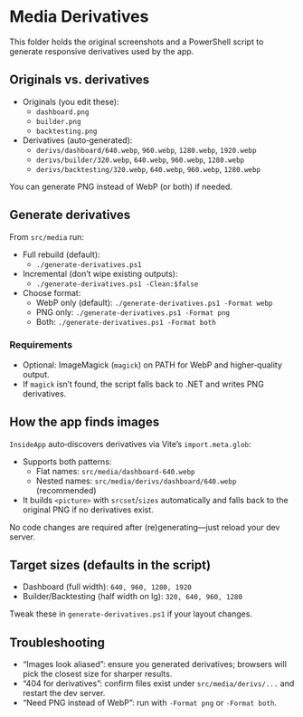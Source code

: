 # Media Derivatives

This folder holds the original screenshots and a PowerShell script to generate responsive derivatives used by the app.

## Originals vs. derivatives

- Originals (you edit these):
  - `dashboard.png`
  - `builder.png`
  - `backtesting.png`
- Derivatives (auto‑generated):
  - `derivs/dashboard/640.webp`, `960.webp`, `1280.webp`, `1920.webp`
  - `derivs/builder/320.webp`, `640.webp`, `960.webp`, `1280.webp`
  - `derivs/backtesting/320.webp`, `640.webp`, `960.webp`, `1280.webp`

You can generate PNG instead of WebP (or both) if needed.

## Generate derivatives

From `src/media` run:

- Full rebuild (default):
  - `./generate-derivatives.ps1`
- Incremental (don’t wipe existing outputs):
  - `./generate-derivatives.ps1 -Clean:$false`
- Choose format:
  - WebP only (default): `./generate-derivatives.ps1 -Format webp`
  - PNG only: `./generate-derivatives.ps1 -Format png`
  - Both: `./generate-derivatives.ps1 -Format both`

### Requirements

- Optional: ImageMagick (`magick`) on PATH for WebP and higher‑quality output.
- If `magick` isn’t found, the script falls back to .NET and writes PNG derivatives.

## How the app finds images

`InsideApp` auto‑discovers derivatives via Vite’s `import.meta.glob`:

- Supports both patterns:
  - Flat names: `src/media/dashboard-640.webp`
  - Nested names: `src/media/derivs/dashboard/640.webp` (recommended)
- It builds `<picture>` with `srcset`/`sizes` automatically and falls back to the original PNG if no derivatives exist.

No code changes are required after (re)generating—just reload your dev server.

## Target sizes (defaults in the script)

- Dashboard (full width): `640, 960, 1280, 1920`
- Builder/Backtesting (half width on lg): `320, 640, 960, 1280`

Tweak these in `generate-derivatives.ps1` if your layout changes.

## Troubleshooting

- “Images look aliased”: ensure you generated derivatives; browsers will pick the closest size for sharper results.
- “404 for derivatives”: confirm files exist under `src/media/derivs/...` and restart the dev server.
- “Need PNG instead of WebP”: run with `-Format png` or `-Format both`.


